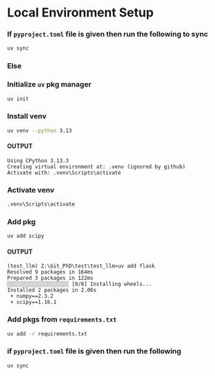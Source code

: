 # Local Environment Setup

### If `pyproject.toml` file is given then run the following to sync

```sh
uv sync
```
### Else

### Initialize `uv` pkg manager
```sh
uv init
```

### Install venv
```sh
uv venv --python 3.13  
```
#### OUTPUT
```
Using CPython 3.13.3
Creating virtual environment at: .venv (ignored by github)
Activate with: .venv\Scripts\activate
```

### Activate venv

```sh
.venv\Scripts\activate
```

### Add pkg 

```sh
uv add scipy
```

#### OUTPUT
```
(test_llm) Z:\Git_PhD\test\test_llm>uv add flask 
Resolved 9 packages in 164ms
Prepared 3 packages in 122ms
░░░░░░░░░░░░░░░░░░░░ [0/8] Installing wheels...
Installed 2 packages in 2.06s
 + numpy==2.3.2
 + scipy==1.16.1
```

### Add pkgs from `requirements.txt`

```sh
uv add -r requirements.txt
```

### if `pyproject.toml` file is given then run the following

```sh
uv sync
```